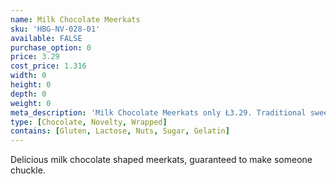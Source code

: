 ```yaml
---
name: Milk Chocolate Meerkats
sku: 'HBG-NV-028-01'
available: FALSE
purchase_option: 0
price: 3.29
cost_price: 1.316
width: 0
height: 0
depth: 0
weight: 0
meta_description: 'Milk Chocolate Meerkats only Ł3.29. Traditional sweets and more at Humbugs Confectionery Store. Specialists in satisfying your sweet tooth!"),"")'
type: [Chocolate, Novelty, Wrapped]
contains: [Gluten, Lactose, Nuts, Sugar, Gelatin]
---
```

Delicious milk chocolate shaped meerkats, guaranteed to make someone chuckle.